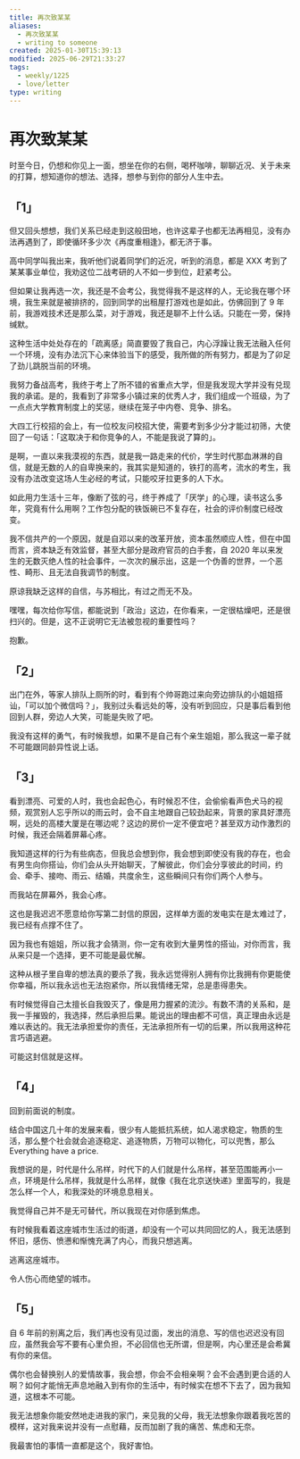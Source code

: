 ```yaml
---
title: 再次致某某
aliases:
  - 再次致某某
  - writing to someone
created: 2025-01-30T15:39:13
modified: 2025-06-29T21:33:27
tags:
  - weekly/1225
  - love/letter
type: writing
---
```


# 再次致某某

时至今日，仍想和你见上一面，想坐在你的右侧，喝杯咖啡，聊聊近况、关于未来的打算，想知道你的想法、选择，想参与到你的部分人生中去。

## 「1」

但又回头想想，我们关系已经走到这般田地，也许这辈子也都无法再相见，没有办法再遇到了，即使循环多少次《再度重相逢》，都无济于事。

高中同学叫我出来，我听他们说着同学们的近况，听到的消息，都是 XXX 考到了某某事业单位，我劝这位二战考研的人不如一步到位，赶紧考公。

但如果让我再选一次，我还是不会考公，我觉得我不是这样的人，无论我在哪个环境，我生来就是被排挤的，回到同学的出租屋打游戏也是如此，仿佛回到了 9 年前，我游戏技术还是那么菜，对于游戏，我还是聊不上什么话。只能在一旁，保持缄默。

这种生活中处处存在的「疏离感」简直要毁了我自己，内心浮躁让我无法融入任何一个环境，没有办法沉下心来体验当下的感受，我所做的所有努力，都是为了卯足了劲儿跳脱当前的环境。

我努力备战高考，我终于考上了所不错的省重点大学，但是我发现大学并没有兑现我的承诺。是的，我看到了非常多小镇过来的优秀人才，我们组成一个班级，为了一点点大学教育制度上的奖惩，继续在笼子中内卷、竞争、排名。

大四工行校招的会上，有一位校友问校招大使，需要考到多少分才能过初筛，大使回了一句话：「这取决于和你竞争的人，不能是我说了算的」。

是啊，一直以来我漠视的东西，就是我一路走来的代价，学生时代那血淋淋的自信，就是无数的人的自卑换来的，我其实是知道的，铁打的高考，流水的考生，我没有办法改变这场人生必经的考试，只能咬牙拉更多的人下水。

如此用力生活十三年，像断了弦的弓，终于养成了「厌学」的心理，读书这么多年，究竟有什么用啊？工作包分配的铁饭碗已不复存在，社会的评价制度已经改变。

我不信共产的一个原因，就是自邓以来的改革开放，资本虽然顺应人性，但在中国而言，资本缺乏有效监督，甚至大部分是政府官员的白手套，自 2020 年以来发生的无数灭绝人性的社会事件，一次次的展示出，这是一个伪善的世界，一个恶性、畸形、且无法自我调节的制度。

原谅我缺乏这样的自信，与苏相比，有过之而无不及。

嘿嘿，每次给你写信，都能说到「政治」这边，在你看来，一定很枯燥吧，还是很扫兴的。但是，这不正说明它无法被忽视的重要性吗？

抱歉。

## 「2」

出门在外，等家人排队上厕所的时，看到有个帅哥跑过来向旁边排队的小姐姐搭讪，「可以加个微信吗？」，我别过头看远处的等，没有听到回应，只是事后看到他回到人群，旁边人大笑，可能是失败了吧。

我没有这样的勇气，有时候我想，如果不是自己有个亲生姐姐，那么我这一辈子就不可能跟同龄异性说上话。

## 「3」

看到漂亮、可爱的人时，我也会起色心，有时候忍不住，会偷偷看声色犬马的视频，观赏别人忘乎所以的雨云时，会不自主地跟自己较劲起来，背景的家具好漂亮啊，远处的高楼大厦是在哪边呢？这边的房价一定不便宜吧？甚至双方动作激烈的时候，我还会隔着屏幕心疼。

我知道这样的行为有些病态，但我总会想到你，我会想到即使没有我的存在，也会有男生向你搭讪，你们会从头开始聊天，了解彼此，你们会分享彼此的时间，约会、牵手、接吻、雨云、结婚，共度余生，这些瞬间只有你们两个人参与。

而我站在屏幕外，我会心疼。

这也是我迟迟不愿意给你写第二封信的原因，这样单方面的发电实在是太难过了，我已经有点撑不住了。

因为我也有姐姐，所以我才会猜测，你一定有收到大量男性的搭讪，对你而言，我从来只是一个选择，更不可能是最优解。

这种从根子里自卑的想法真的要杀了我，我永远觉得别人拥有你比我拥有你更能使你幸福，所以我永远也无法抱紧你，所以我情绪无常，总是患得患失。

有时候觉得自己太擅长自我毁灭了，像是用力握紧的流沙。有数不清的关系和，是我一手摧毁的，我选择，然后承担后果。能说出的理由都不可信，真正理由永远是难以表达的。我无法承担爱你的责任，无法承担所有一切的后果，所以我用这种花言巧语逃避。

可能这封信就是这样。

## 「4」

回到前面说的制度。

结合中国这几十年的发展来看，很少有人能抵抗系统，如人渴求稳定，物质的生活，那么整个社会就会追逐稳定、追逐物质，万物可以物化，可以兜售，那么 Everything have a price.

我想说的是，时代是什么吊样，时代下的人们就是什么吊样，甚至范围能再小一点，环境是什么吊样，我就是什么吊样，就像《我在北京送快递》里面写的，我是怎么样一个人，和我深处的环境息息相关。

我觉得自己并不是无可替代，所以我现在对你感到焦虑。

有时候我看着这座城市生活过的街道，却没有一个可以共同回忆的人，我无法感到怀旧，感伤、愤懑和惭愧充满了内心，而我只想逃离。

逃离这座城市。

令人伤心而绝望的城市。

## 「5」

自 6 年前的别离之后，我们再也没有见过面，发出的消息、写的信也迟迟没有回应，虽然我会写不要有心里负担，不必回信也无所谓，但是啊，内心里还是会希冀有你的来信。

偶尔也会替换别人的爱情故事，我会想，你会不会相亲啊？会不会遇到更合适的人啊？如何才能悄无声息地融入到有你的生活中，有时候实在想不下去了，因为我知道，这根本不可能。

我无法想象你能安然地走进我的家门，来见我的父母，我无法想象你跟着我吃苦的模样，这对我来说并没有一点慰藉，反而加剧了我的痛苦、焦虑和无奈。

我最害怕的事情一直都是这个，我好害怕。
